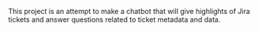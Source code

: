 This project is an attempt to make a chatbot that will give highlights of Jira tickets and answer questions related to ticket metadata and data. 
